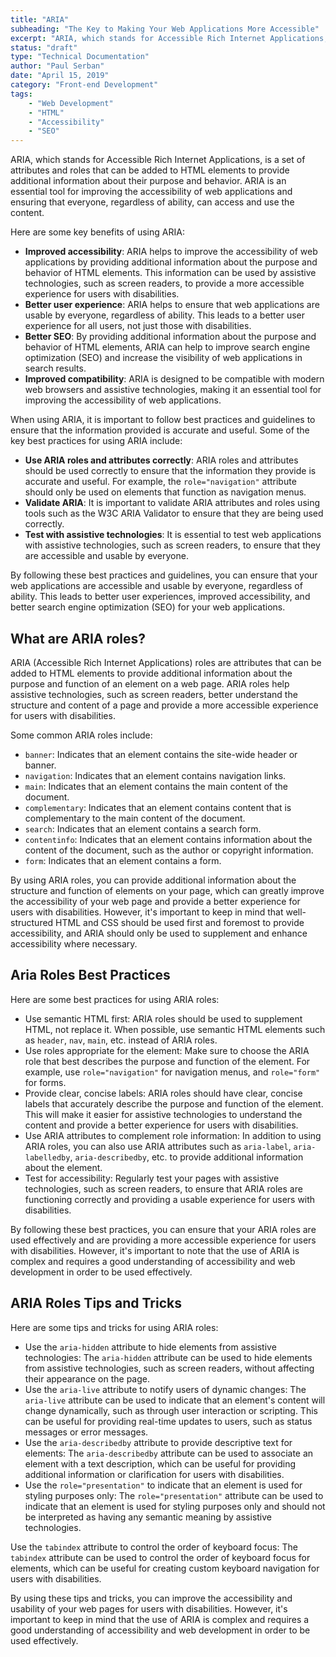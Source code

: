 ```yaml
---
title: "ARIA"
subheading: "The Key to Making Your Web Applications More Accessible"
excerpt: "ARIA, which stands for Accessible Rich Internet Applications, is a set of attributes and roles that can be added to HTML elements to provide additional information about their purpose and behavior. ARIA is an essential tool for improving the accessibility of web applications and ensuring that everyone, regardless of ability, can access and use the content."
status: "draft"
type: "Technical Documentation"
author: "Paul Serban"
date: "April 15, 2019"
category: "Front-end Development"
tags:
    - "Web Development"
    - "HTML"
    - "Accessibility"
    - "SEO"
---
```


ARIA, which stands for Accessible Rich Internet Applications, is a set of attributes and roles that can be added to HTML elements to provide additional information about their purpose and behavior. ARIA is an essential tool for improving the accessibility of web applications and ensuring that everyone, regardless of ability, can access and use the content.

Here are some key benefits of using ARIA:

- **Improved accessibility**: ARIA helps to improve the accessibility of web applications by providing additional information about the purpose and behavior of HTML elements. This information can be used by assistive technologies, such as screen readers, to provide a more accessible experience for users with disabilities.
- **Better user experience**: ARIA helps to ensure that web applications are usable by everyone, regardless of ability. This leads to a better user experience for all users, not just those with disabilities.
- **Better SEO**: By providing additional information about the purpose and behavior of HTML elements, ARIA can help to improve search engine optimization (SEO) and increase the visibility of web applications in search results.
- **Improved compatibility**: ARIA is designed to be compatible with modern web browsers and assistive technologies, making it an essential tool for improving the accessibility of web applications.

When using ARIA, it is important to follow best practices and guidelines to ensure that the information provided is accurate and useful. Some of the key best practices for using ARIA include:

- **Use ARIA roles and attributes correctly**: ARIA roles and attributes should be used correctly to ensure that the information they provide is accurate and useful. For example, the `role="navigation"` attribute should only be used on elements that function as navigation menus.
- **Validate ARIA**: It is important to validate ARIA attributes and roles using tools such as the W3C ARIA Validator to ensure that they are being used correctly.
- **Test with assistive technologies**: It is essential to test web applications with assistive technologies, such as screen readers, to ensure that they are accessible and usable by everyone.

By following these best practices and guidelines, you can ensure that your web applications are accessible and usable by everyone, regardless of ability. This leads to better user experiences, improved accessibility, and better search engine optimization (SEO) for your web applications.

## What are ARIA roles?

ARIA (Accessible Rich Internet Applications) roles are attributes that can be added to HTML elements to provide additional information about the purpose and function of an element on a web page. ARIA roles help assistive technologies, such as screen readers, better understand the structure and content of a page and provide a more accessible experience for users with disabilities.

Some common ARIA roles include:

- `banner`: Indicates that an element contains the site-wide header or banner.
- `navigation`: Indicates that an element contains navigation links.
- `main`: Indicates that an element contains the main content of the document.
- `complementary`: Indicates that an element contains content that is complementary to the main content of the document.
- `search`: Indicates that an element contains a search form.
- `contentinfo`: Indicates that an element contains information about the content of the document, such as the author or copyright information.
- `form`: Indicates that an element contains a form.

By using ARIA roles, you can provide additional information about the structure and function of elements on your page, which can greatly improve the accessibility of your web page and provide a better experience for users with disabilities. However, it's important to keep in mind that well-structured HTML and CSS should be used first and foremost to provide accessibility, and ARIA should only be used to supplement and enhance accessibility where necessary.

## Aria Roles Best Practices

Here are some best practices for using ARIA roles:

- Use semantic HTML first: ARIA roles should be used to supplement HTML, not replace it. When possible, use semantic HTML elements such as `header`, `nav`, `main`, etc. instead of ARIA roles.
- Use roles appropriate for the element: Make sure to choose the ARIA role that best describes the purpose and function of the element. For example, use `role="navigation"` for navigation menus, and `role="form"` for forms.
- Provide clear, concise labels: ARIA roles should have clear, concise labels that accurately describe the purpose and function of the element. This will make it easier for assistive technologies to understand the content and provide a better experience for users with disabilities.
- Use ARIA attributes to complement role information: In addition to using ARIA roles, you can also use ARIA attributes such as `aria-label`, `aria-labelledby`, `aria-describedby`, etc. to provide additional information about the element.
- Test for accessibility: Regularly test your pages with assistive technologies, such as screen readers, to ensure that ARIA roles are functioning correctly and providing a usable experience for users with disabilities.

By following these best practices, you can ensure that your ARIA roles are used effectively and are providing a more accessible experience for users with disabilities. However, it's important to note that the use of ARIA is complex and requires a good understanding of accessibility and web development in order to be used effectively.

## ARIA Roles Tips and Tricks

Here are some tips and tricks for using ARIA roles:

- Use the `aria-hidden` attribute to hide elements from assistive technologies: The `aria-hidden` attribute can be used to hide elements from assistive technologies, such as screen readers, without affecting their appearance on the page.
- Use the `aria-live` attribute to notify users of dynamic changes: The `aria-live` attribute can be used to indicate that an element's content will change dynamically, such as through user interaction or scripting. This can be useful for providing real-time updates to users, such as status messages or error messages.
- Use the `aria-describedby` attribute to provide descriptive text for elements: The `aria-describedby` attribute can be used to associate an element with a text description, which can be useful for providing additional information or clarification for users with disabilities.
- Use the `role="presentation"` to indicate that an element is used for styling purposes only: The `role="presentation"` attribute can be used to indicate that an element is used for styling purposes only and should not be interpreted as having any semantic meaning by assistive technologies.

Use the `tabindex` attribute to control the order of keyboard focus: The `tabindex` attribute can be used to control the order of keyboard focus for elements, which can be useful for creating custom keyboard navigation for users with disabilities.

By using these tips and tricks, you can improve the accessibility and usability of your web pages for users with disabilities. However, it's important to keep in mind that the use of ARIA is complex and requires a good understanding of accessibility and web development in order to be used effectively.
